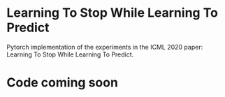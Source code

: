 # Learning To Stop While Learning To Predict
Pytorch implementation of the experiments in the ICML 2020 paper: Learning To Stop While Learning To Predict.
# Code coming soon
